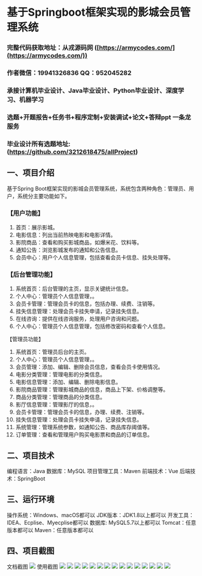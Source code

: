 基于Springboot框架实现的影城会员管理系统
=
###  完整代码获取地址：从戎源码网 ([https://armycodes.com/](https://armycodes.com/))
###  作者微信：19941326836  QQ：952045282 
###  承接计算机毕业设计、Java毕业设计、Python毕业设计、深度学习、机器学习
###  选题+开题报告+任务书+程序定制+安装调试+论文+答辩ppt 一条龙服务
###  毕业设计所有选题地址:(https://github.com/3212618475/allProject)


一、项目介绍
---
基于Spring Boot框架实现的影城会员管理系统，系统包含两种角色：管理员、用户，系统分主要功能如下。
### 【用户功能】
1. 首页：展示影城。
2. 电影信息：列出当前热映电影和电影详情。
3. 影院商品：查看和购买影城商品，如爆米花、饮料等。
4. 通知公告：浏览影城发布的通知和公告信息。
5. 会员中心：用户个人信息管理，包括查看会员卡信息、挂失处理等。
### 【后台管理功能】
1. 系统首页：后台管理的主页，显示关键统计信息。
2. 个人中心：管理员个人信息管理，。
3. 会员卡管理：管理会员卡的信息，包括办理、续费、注销等。
4. 挂失信息管理：处理会员卡挂失申请，记录挂失信息。
5. 在线咨询：提供在线咨询服务，处理用户咨询和问题。
6. 个人中心：管理员个人信息管理，包括修改密码和查看个人信息。

【管理员功能】
1. 系统首页：管理员后台的主页。
2. 个人中心：管理员个人信息管理，。
3. 会员管理：添加、编辑、删除会员信息，查看会员卡使用情况。
4. 电影分类管理：管理电影的分类信息。
5. 电影信息管理：添加、编辑、删除电影信息。
6. 影院商品管理：管理影城商品的信息，商品上下架、价格调整等。
7. 商品分类管理：管理商品的分类信息。
8. 影厅信息管理：管理影厅的信息，。
9. 会员卡管理：管理会员卡的信息，办理、续费、注销等。
10. 挂失信息管理：处理会员卡挂失申请，记录挂失信息。
11. 系统管理：管理系统参数，如通知公告、商品库存阈值等。
12. 订单管理：查看和管理用户购买电影票和商品的订单信息。



二、项目技术
---
编程语言：Java
数据库：MySQL
项目管理工具：Maven
前端技术：Vue
后端技术：SpringBoot

三、运行环境
---
操作系统：Windows、macOS都可以
JDK版本：JDK1.8以上都可以
开发工具：IDEA、Ecplise、Myecplise都可以
数据库: MySQL5.7以上都可以
Tomcat：任意版本都可以
Maven：任意版本都可以

四、项目截图
---
文档截图
![](limage/1.png)
使用截图
![](image/1.png)
![](image/2.png)
![](image/3.png)
![](image/4.png)
![](image/5.png)
![](image/6.png)
![](image/7.png)
![](image/8.png)
![](image/9.png)
![](image/10.png)
![](image/11.png)
![](image/12.png)
![](image/13.png)
![](image/14.png)
![](image/15.png)
